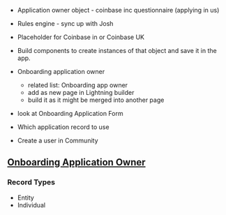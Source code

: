* Application owner object - coinbase inc questionnaire (applying in us)
* Rules engine - sync up with Josh
* Placeholder for Coinbase in or Coinbase UK

* Build components to create instances of that object and save it in the app.
* Onboarding application owner
    * related list: Onboarding app owner
    * add as new page in Lightning builder
    * build it as it might be merged into another page
* look at Onboarding Application Form
* Which application record to use
* Create a user in Community

## [Onboarding Application Owner](https://coinbase--josh.lightning.force.com/lightning/setup/ObjectManager/01Ic0000000F3Fi/Details/view)
### Record Types
* Entity
* Individual
### 
